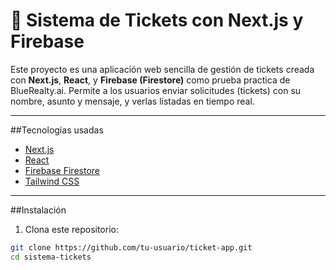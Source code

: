 # 🧾 Sistema de Tickets con Next.js y Firebase

Este proyecto es una aplicación web sencilla de gestión de tickets creada con **Next.js**, **React**, y **Firebase (Firestore)** como prueba practica de BlueRealty.ai. Permite a los usuarios enviar solicitudes (tickets) con su nombre, asunto y mensaje, y verlas listadas en tiempo real.

---

##Tecnologías usadas

- [Next.js](https://nextjs.org/)
- [React](https://reactjs.org/)
- [Firebase Firestore](https://firebase.google.com/docs/firestore)
- [Tailwind CSS](https://tailwindcss.com/)

---

##Instalación

1. Clona este repositorio:

```bash
git clone https://github.com/tu-usuario/ticket-app.git
cd sistema-tickets
